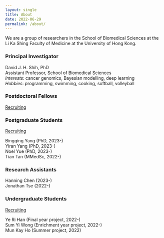 ```yaml
---
layout: single
title: About
date: 2022-06-29
permalink: /about/
---
```


We are a group of researchers in the School of Biomedical Sciences at the
Li Ka Shing Faculty of Medicine at the University of Hong Kong.

### Principal Investigator

David J. H. Shih, PhD  
Assistant Professor, School of Biomedical Sciences  
*Interests*: cancer genomics, Bayesian modelling, deep learning  
*Hobbies*: programming, swimming, cooking, softball, volleyball

### Postdoctoral Fellows

[Recruiting](/join/postdoc/)

### Postgraduate Students

[Recruiting](/join/postgrad/)

Bingqing Yang (PhD, 2023-)  
Yiran Yang (PhD, 2023-)  
Noel Yue (PhD, 2023-)  
Tian Tan (MMedSc, 2022-)  

### Research Assistants

Hanning Chen (2023-)  
Jonathan Tse (2022-)  

### Undergraduate Students

[Recruiting](/join/undergrad/)

Ye Ri Han (Final year project, 2022-)  
Sum Yi Wong (Enrichment year project, 2022-)  
Mun Kay Ho (Summer project, 2022)  

